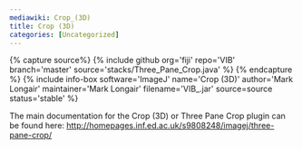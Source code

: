 ```yaml
---
mediawiki: Crop_(3D)
title: Crop (3D)
categories: [Uncategorized]
---
```



{% capture source%}
{% include github org='fiji' repo='VIB' branch='master' source='stacks/Three\_Pane\_Crop.java' %}
{% endcapture %}
{% include info-box software='ImageJ' name='Crop (3D)' author='Mark Longair' maintainer='Mark Longair' filename='VIB\_.jar' source=source status='stable' %}

The main documentation for the Crop (3D) or Three Pane Crop plugin can be found here: http://homepages.inf.ed.ac.uk/s9808248/imagej/three-pane-crop/


